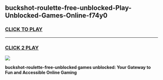 
## buckshot-roulette-free-unblocked-Play-Unblocked-Games-Online-f74y0
<h3>
<a href="https://premium76.site?title=buckshot-roulette-free-unblocked&ref=25A">CLICK TO PLAY</a></h3>
<hr>

<h3>
<a href="https://premium76.site?title=buckshot-roulette-free-unblocked&ref=25A">CLICK 2 PLAY</a>
  
</h3>

<a href="https://premium76.site?title=buckshot-roulette-free-unblocked&ref=25A"><img src="https://clearcache.store/games.png"></a>


**buckshot-roulette-free-unblocked games unblocked: Your Gateway to Fun and Accessible Online Gaming**
